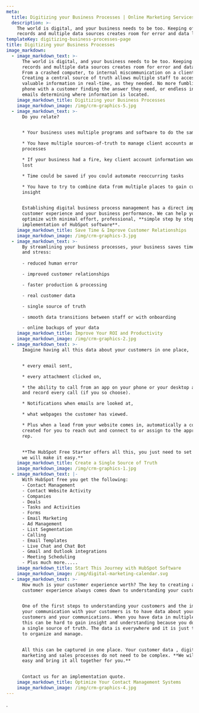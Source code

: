 ```yaml
---
meta:
  title: Digitizing your Business Processes | Online Marketing Services
  description: >-
    The world is digital, and your business needs to be too. Keeping offline
    records and multiple data sources creates room for error and data loss
templateKey: digitizing-business-processes-page
title: Digitizing your Business Processes
image_markdown:
  - image_markdown_text: >-
      The world is digital, and your business needs to be too. Keeping offline
      records and multiple data sources creates room for error and data loss.
      From a crashed computer, to internal miscommunication on a client account.
      Creating a central source of truth allows multiple staff to access
      valuable information in real-time, as they needed. No more fumbling on the
      phone with a customer finding the answer they need, or endless internal
      emails determining where information is located.
    image_markdown_title: Digitizing your Business Processes
    image_markdown_image: /img/crm-graphics-5.jpg
  - image_markdown_text: >-
      Do you relate?


      * Your business uses multiple programs and software to do the same job

      * You have multiple sources-of-truth to manage client accounts and
      processes

      * If your business had a fire, key client account information would be
      lost

      * Time could be saved if you could automate reoccurring tasks

      * You have to try to combine data from multiple places to gain customer
      insight


      Establishing digital business process management has a direct impact on
      customer experience and your business performance. We can help you
      optimize with minimal effort, professional, **simple step by step
      implementation of HubSpot software**.
    image_markdown_title: Save Time & Improve Customer Relationships
    image_markdown_image: /img/crm-graphics-3.jpg
  - image_markdown_text: >-
      By streamlining your business processes, your business saves time, money,
      and stress:
        
      - reduced human error

      - improved customer relationships

      - faster production & processing

      - real customer data

      - single source of truth

      - smooth data transitions between staff or with onboarding

      - online backups of your data
    image_markdown_title: Improve Your ROI and Productivity
    image_markdown_image: /img/crm-graphics-2.jpg
  - image_markdown_text: >-
      Imagine having all this data about your customers in one place,


      * every email sent,

      * every attachment clicked on,

      * the ability to call from an app on your phone or your desktop and log
      and record every call (if you so choose).

      * Notifications when emails are looked at,

      * what webpages the customer has viewed.

      * Plus when a lead from your website comes in, automatically a contact is
      created for you to reach out and connect to or assign to the appropriate
      rep.


      **The HubSpot Free Starter offers all this, you just need to set it up and
      we will make it easy.**
    image_markdown_title: Create a Single Source of Truth
    image_markdown_image: /img/crm-graphics-1.jpg
  - image_markdown_text: |-
      With HubSpot free you get the following:
      - Contact Management
      - Contact Website Activity
      - Companies
      - Deals
      - Tasks and Activities
      - Forms
      - Email Marketing
      - Ad Management
      - List Segmentation
      - Calling
      - Email Templates
      - Live Chat and Chat Bot
      - Gmail and Outlook integrations
      - Meeting Scheduling
      - Plus much more.....
    image_markdown_title: Start This Journey with HubSpot Software
    image_markdown_image: /img/digital-marketing-calendar.svg
  - image_markdown_text: >-
      How much is your customer experience worth? The key to creating a better
      customer experience always comes down to understanding your customers.  


      One of the first steps to understanding your customers and the impact of
      your communication with your customers is to have data about your
      customers and your communications. When you have data in multiple places,
      this can be hard to gain insight and understanding because you do not have
      a single source of truth. The data is everywhere and it is just too hard
      to organize and manage.


      All this can be captured in one place. Your customer data , digital
      marketing and sales processes do not need to be complex. **We will make it
      easy and bring it all together for you.**


      Contact us for an implementation quote.
    image_markdown_title: Optimize Your Contact Management Systems
    image_markdown_image: /img/crm-graphics-4.jpg
---
```

.